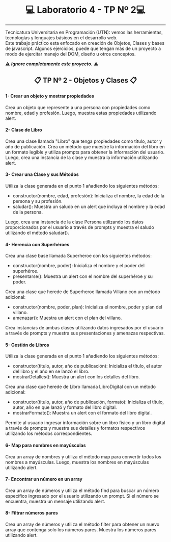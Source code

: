 <h1 align="center"> 💻 Laboratorio 4 - TP Nº 2💻  </h1> 
<hr> 

Tecnicatura Universitaria en Programación (UTN): vemos las herramientas, tecnologías y lenguajes básicos en el desarrollo web. 
<br> 
Este trabajo práctico esta enfocado en creación de Objetos, Clases y bases de javascript. 
Algunos ejercicios, puede que tengan más de un proyecto a modo de ejercitar manejo del DOM, diseño u otros conceptos. 

⚠️ ***Ignore completamente este proyecto.*** ⚠️

<h2 align="center"> 📋 TP Nº 2 - Objetos y Clases 📋 </h2>

#### 1- Crear un objeto y mostrar propiedades
Crea un objeto que represente a una persona con propiedades como nombre, edad y profesión. Luego, muestra estas propiedades utilizando alert.

#### 2- Clase de Libro
Crea una clase llamada "Libro" que tenga propiedades como título, autor y año de publicación. 
Crea un método que muestre la información del libro en un formato legible y utiliza prompts para obtener la información del usuario. Luego, crea una instancia de la clase y muestra la información utilizando alert.

#### 3- Crear una Clase y sus Métodos
Utiliza la clase generada en el punto 1 añadiendo los siguientes métodos:
* constructor(nombre, edad, profesión): Inicializa el nombre, la edad de la persona y su profesión. <br>
* saludar(): Muestra un saludo en un alert que incluya el nombre y la edad de la persona.<br>

Luego, crea una instancia de la clase Persona utilizando los datos proporcionados por el usuario a través de prompts y muestra el saludo utilizando el método saludar().

#### 4- Herencia con Superhéroes
Crea una clase base llamada Superheroe con los siguientes métodos: 
* constructor(nombre, poder): Inicializa el nombre y el poder del superhéroe. 
* presentarse(): Muestra un alert con el nombre del superhéroe y su poder. 

Crea una clase que herede de Superheroe llamada Villano con un método adicional: 
* constructor(nombre, poder, plan): Inicializa el nombre, poder y plan del villano. 
* amenazar(): Muestra un alert con el plan del villano. 

Crea instancias de ambas clases utilizando datos ingresados por el usuario a través de prompts y muestra sus presentaciones y amenazas respectivas.

#### 5- Gestión de Libros
Utiliza la clase generada en el punto 1 añadiendo los siguientes métodos:

* constructor(titulo, autor, año de publicación): Inicializa el título, el autor del libro y el año en se lanzó el libro.
* mostrarDetalles(): Muestra un alert con los detalles del libro.

Crea una clase que herede de Libro llamada LibroDigital con un método adicional:
* constructor(titulo, autor, año de publicación, formato): Inicializa el título, autor, año en que lanzó y formato del libro digital.
* mostrarFormato(): Muestra un alert con el formato del libro digital.

Permite al usuario ingresar información sobre un libro físico y un libro digital a través de prompts y muestra sus detalles y formatos respectivos utilizando los métodos correspondientes.

#### 6- Map para nombres en mayúsculas
Crea un array de nombres y utiliza el método map para convertir todos los nombres a mayúsculas. Luego, muestra los nombres en mayúsculas utilizando alert.

#### 7- Encontrar un número en un array
Crea un array de números y utiliza el método find para buscar un número específico ingresado por el usuario utilizando un prompt. Si el número se encuentra, muestra un mensaje utilizando alert.

#### 8- Filtrar números pares
Crea un array de números y utiliza el método filter para obtener un nuevo array que contenga solo los números pares. Muestra los números pares utilizando alert.